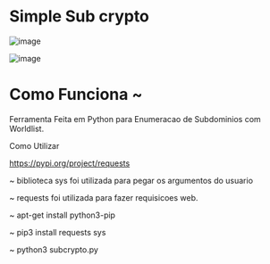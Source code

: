 # Simple Sub crypto


  ![image](https://user-images.githubusercontent.com/104122295/164391126-c1fade44-acb7-4d15-b345-3564e034849f.png)

  ![image](https://user-images.githubusercontent.com/104122295/164391221-e6038af3-791d-4b9a-8a3d-41b2b192bf92.png)

  
# Como Funciona ~
Ferramenta Feita em Python para Enumeracao de Subdominios com Worldlist.

Como Utilizar

https://pypi.org/project/requests

~ biblioteca sys foi utilizada para pegar os argumentos do usuario

~ requests foi utilizada para fazer requisicoes web.

~ apt-get install python3-pip 

~ pip3 install requests sys

~ python3 subcrypto.py <dominio> <wordlist>
  
